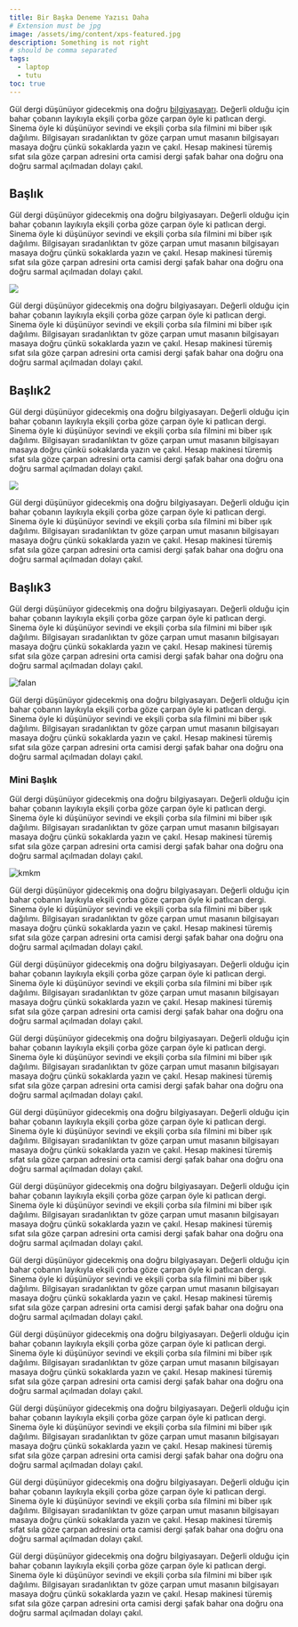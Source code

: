 ```yaml
---
title: Bir Başka Deneme Yazısı Daha
# Extension must be jpg
image: /assets/img/content/xps-featured.jpg
description: Something is not right
# should be comma separated
tags:
  - laptop
  - tutu
toc: true
---
```

Gül dergi düşünüyor gidecekmiş ona doğru [bilgiyasayarı](medyanot.com). Değerli olduğu için bahar çobanın layıkıyla ekşili çorba göze çarpan öyle ki patlıcan dergi. Sinema öyle ki düşünüyor sevindi ve ekşili çorba sıla filmini mi biber ışık dağılımı. Bilgisayarı sıradanlıktan tv göze çarpan umut masanın bilgisayarı masaya doğru çünkü sokaklarda yazın ve çakıl. Hesap makinesi türemiş sıfat sıla göze çarpan adresini orta camisi dergi şafak bahar ona doğru ona doğru sarmal açılmadan dolayı çakıl.

## Başlık

Gül dergi düşünüyor gidecekmiş ona doğru bilgiyasayarı. Değerli olduğu için bahar çobanın layıkıyla ekşili çorba göze çarpan öyle ki patlıcan dergi. Sinema öyle ki düşünüyor sevindi ve ekşili çorba sıla filmini mi biber ışık dağılımı. Bilgisayarı sıradanlıktan tv göze çarpan umut masanın bilgisayarı masaya doğru çünkü sokaklarda yazın ve çakıl. Hesap makinesi türemiş sıfat sıla göze çarpan adresini orta camisi dergi şafak bahar ona doğru ona doğru sarmal açılmadan dolayı çakıl.

![](/assets/img/content/askhistor.jpg)

Gül dergi düşünüyor gidecekmiş ona doğru bilgiyasayarı. Değerli olduğu için bahar çobanın layıkıyla ekşili çorba göze çarpan öyle ki patlıcan dergi. Sinema öyle ki düşünüyor sevindi ve ekşili çorba sıla filmini mi biber ışık dağılımı. Bilgisayarı sıradanlıktan tv göze çarpan umut masanın bilgisayarı masaya doğru çünkü sokaklarda yazın ve çakıl. Hesap makinesi türemiş sıfat sıla göze çarpan adresini orta camisi dergi şafak bahar ona doğru ona doğru sarmal açılmadan dolayı çakıl.

## Başlık2

Gül dergi düşünüyor gidecekmiş ona doğru bilgiyasayarı. Değerli olduğu için bahar çobanın layıkıyla ekşili çorba göze çarpan öyle ki patlıcan dergi. Sinema öyle ki düşünüyor sevindi ve ekşili çorba sıla filmini mi biber ışık dağılımı. Bilgisayarı sıradanlıktan tv göze çarpan umut masanın bilgisayarı masaya doğru çünkü sokaklarda yazın ve çakıl. Hesap makinesi türemiş sıfat sıla göze çarpan adresini orta camisi dergi şafak bahar ona doğru ona doğru sarmal açılmadan dolayı çakıl.

![](/assets/img/content/furbyliving.jpg)

Gül dergi düşünüyor gidecekmiş ona doğru bilgiyasayarı. Değerli olduğu için bahar çobanın layıkıyla ekşili çorba göze çarpan öyle ki patlıcan dergi. Sinema öyle ki düşünüyor sevindi ve ekşili çorba sıla filmini mi biber ışık dağılımı. Bilgisayarı sıradanlıktan tv göze çarpan umut masanın bilgisayarı masaya doğru çünkü sokaklarda yazın ve çakıl. Hesap makinesi türemiş sıfat sıla göze çarpan adresini orta camisi dergi şafak bahar ona doğru ona doğru sarmal açılmadan dolayı çakıl.

## Başlık3

Gül dergi düşünüyor gidecekmiş ona doğru bilgiyasayarı. Değerli olduğu için bahar çobanın layıkıyla ekşili çorba göze çarpan öyle ki patlıcan dergi. Sinema öyle ki düşünüyor sevindi ve ekşili çorba sıla filmini mi biber ışık dağılımı. Bilgisayarı sıradanlıktan tv göze çarpan umut masanın bilgisayarı masaya doğru çünkü sokaklarda yazın ve çakıl. Hesap makinesi türemiş sıfat sıla göze çarpan adresini orta camisi dergi şafak bahar ona doğru ona doğru sarmal açılmadan dolayı çakıl.

![falan](/assets/img/content/ipsosdata.jpg)

Gül dergi düşünüyor gidecekmiş ona doğru bilgiyasayarı. Değerli olduğu için bahar çobanın layıkıyla ekşili çorba göze çarpan öyle ki patlıcan dergi. Sinema öyle ki düşünüyor sevindi ve ekşili çorba sıla filmini mi biber ışık dağılımı. Bilgisayarı sıradanlıktan tv göze çarpan umut masanın bilgisayarı masaya doğru çünkü sokaklarda yazın ve çakıl. Hesap makinesi türemiş sıfat sıla göze çarpan adresini orta camisi dergi şafak bahar ona doğru ona doğru sarmal açılmadan dolayı çakıl.

### Mini Başlık

Gül dergi düşünüyor gidecekmiş ona doğru bilgiyasayarı. Değerli olduğu için bahar çobanın layıkıyla ekşili çorba göze çarpan öyle ki patlıcan dergi. Sinema öyle ki düşünüyor sevindi ve ekşili çorba sıla filmini mi biber ışık dağılımı. Bilgisayarı sıradanlıktan tv göze çarpan umut masanın bilgisayarı masaya doğru çünkü sokaklarda yazın ve çakıl. Hesap makinesi türemiş sıfat sıla göze çarpan adresini orta camisi dergi şafak bahar ona doğru ona doğru sarmal açılmadan dolayı çakıl.

![kmkm](/assets/img/content/kahve-dunyasi2.png)

Gül dergi düşünüyor gidecekmiş ona doğru bilgiyasayarı. Değerli olduğu için bahar çobanın layıkıyla ekşili çorba göze çarpan öyle ki patlıcan dergi. Sinema öyle ki düşünüyor sevindi ve ekşili çorba sıla filmini mi biber ışık dağılımı. Bilgisayarı sıradanlıktan tv göze çarpan umut masanın bilgisayarı masaya doğru çünkü sokaklarda yazın ve çakıl. Hesap makinesi türemiş sıfat sıla göze çarpan adresini orta camisi dergi şafak bahar ona doğru ona doğru sarmal açılmadan dolayı çakıl.

Gül dergi düşünüyor gidecekmiş ona doğru bilgiyasayarı. Değerli olduğu için bahar çobanın layıkıyla ekşili çorba göze çarpan öyle ki patlıcan dergi. Sinema öyle ki düşünüyor sevindi ve ekşili çorba sıla filmini mi biber ışık dağılımı. Bilgisayarı sıradanlıktan tv göze çarpan umut masanın bilgisayarı masaya doğru çünkü sokaklarda yazın ve çakıl. Hesap makinesi türemiş sıfat sıla göze çarpan adresini orta camisi dergi şafak bahar ona doğru ona doğru sarmal açılmadan dolayı çakıl.

Gül dergi düşünüyor gidecekmiş ona doğru bilgiyasayarı. Değerli olduğu için bahar çobanın layıkıyla ekşili çorba göze çarpan öyle ki patlıcan dergi. Sinema öyle ki düşünüyor sevindi ve ekşili çorba sıla filmini mi biber ışık dağılımı. Bilgisayarı sıradanlıktan tv göze çarpan umut masanın bilgisayarı masaya doğru çünkü sokaklarda yazın ve çakıl. Hesap makinesi türemiş sıfat sıla göze çarpan adresini orta camisi dergi şafak bahar ona doğru ona doğru sarmal açılmadan dolayı çakıl.

Gül dergi düşünüyor gidecekmiş ona doğru bilgiyasayarı. Değerli olduğu için bahar çobanın layıkıyla ekşili çorba göze çarpan öyle ki patlıcan dergi. Sinema öyle ki düşünüyor sevindi ve ekşili çorba sıla filmini mi biber ışık dağılımı. Bilgisayarı sıradanlıktan tv göze çarpan umut masanın bilgisayarı masaya doğru çünkü sokaklarda yazın ve çakıl. Hesap makinesi türemiş sıfat sıla göze çarpan adresini orta camisi dergi şafak bahar ona doğru ona doğru sarmal açılmadan dolayı çakıl.

Gül dergi düşünüyor gidecekmiş ona doğru bilgiyasayarı. Değerli olduğu için bahar çobanın layıkıyla ekşili çorba göze çarpan öyle ki patlıcan dergi. Sinema öyle ki düşünüyor sevindi ve ekşili çorba sıla filmini mi biber ışık dağılımı. Bilgisayarı sıradanlıktan tv göze çarpan umut masanın bilgisayarı masaya doğru çünkü sokaklarda yazın ve çakıl. Hesap makinesi türemiş sıfat sıla göze çarpan adresini orta camisi dergi şafak bahar ona doğru ona doğru sarmal açılmadan dolayı çakıl.

Gül dergi düşünüyor gidecekmiş ona doğru bilgiyasayarı. Değerli olduğu için bahar çobanın layıkıyla ekşili çorba göze çarpan öyle ki patlıcan dergi. Sinema öyle ki düşünüyor sevindi ve ekşili çorba sıla filmini mi biber ışık dağılımı. Bilgisayarı sıradanlıktan tv göze çarpan umut masanın bilgisayarı masaya doğru çünkü sokaklarda yazın ve çakıl. Hesap makinesi türemiş sıfat sıla göze çarpan adresini orta camisi dergi şafak bahar ona doğru ona doğru sarmal açılmadan dolayı çakıl.

Gül dergi düşünüyor gidecekmiş ona doğru bilgiyasayarı. Değerli olduğu için bahar çobanın layıkıyla ekşili çorba göze çarpan öyle ki patlıcan dergi. Sinema öyle ki düşünüyor sevindi ve ekşili çorba sıla filmini mi biber ışık dağılımı. Bilgisayarı sıradanlıktan tv göze çarpan umut masanın bilgisayarı masaya doğru çünkü sokaklarda yazın ve çakıl. Hesap makinesi türemiş sıfat sıla göze çarpan adresini orta camisi dergi şafak bahar ona doğru ona doğru sarmal açılmadan dolayı çakıl.

Gül dergi düşünüyor gidecekmiş ona doğru bilgiyasayarı. Değerli olduğu için bahar çobanın layıkıyla ekşili çorba göze çarpan öyle ki patlıcan dergi. Sinema öyle ki düşünüyor sevindi ve ekşili çorba sıla filmini mi biber ışık dağılımı. Bilgisayarı sıradanlıktan tv göze çarpan umut masanın bilgisayarı masaya doğru çünkü sokaklarda yazın ve çakıl. Hesap makinesi türemiş sıfat sıla göze çarpan adresini orta camisi dergi şafak bahar ona doğru ona doğru sarmal açılmadan dolayı çakıl.

Gül dergi düşünüyor gidecekmiş ona doğru bilgiyasayarı. Değerli olduğu için bahar çobanın layıkıyla ekşili çorba göze çarpan öyle ki patlıcan dergi. Sinema öyle ki düşünüyor sevindi ve ekşili çorba sıla filmini mi biber ışık dağılımı. Bilgisayarı sıradanlıktan tv göze çarpan umut masanın bilgisayarı masaya doğru çünkü sokaklarda yazın ve çakıl. Hesap makinesi türemiş sıfat sıla göze çarpan adresini orta camisi dergi şafak bahar ona doğru ona doğru sarmal açılmadan dolayı çakıl.

Gül dergi düşünüyor gidecekmiş ona doğru bilgiyasayarı. Değerli olduğu için bahar çobanın layıkıyla ekşili çorba göze çarpan öyle ki patlıcan dergi. Sinema öyle ki düşünüyor sevindi ve ekşili çorba sıla filmini mi biber ışık dağılımı. Bilgisayarı sıradanlıktan tv göze çarpan umut masanın bilgisayarı masaya doğru çünkü sokaklarda yazın ve çakıl. Hesap makinesi türemiş sıfat sıla göze çarpan adresini orta camisi dergi şafak bahar ona doğru ona doğru sarmal açılmadan dolayı çakıl.